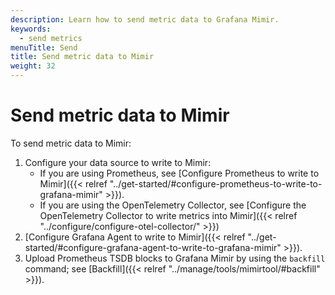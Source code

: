 ```yaml
---
description: Learn how to send metric data to Grafana Mimir.
keywords:
  - send metrics
menuTitle: Send
title: Send metric data to Mimir
weight: 32
---
```


# Send metric data to Mimir

To send metric data to Mimir:

1. Configure your data source to write to Mimir:
    - If you are using Prometheus, see [Configure Prometheus to write to Mimir]({{< relref "../get-started/#configure-prometheus-to-write-to-grafana-mimir" >}}).
    - If you are using the OpenTelemetry Collector, see [Configure the OpenTelemetry Collector to write metrics into Mimir]({{< relref "../configure/configure-otel-collector/" >}})
1. [Configure Grafana Agent to write to Mimir]({{< relref "../get-started/#configure-grafana-agent-to-write-to-grafana-mimir" >}}).
1. Upload Prometheus TSDB blocks to Grafana Mimir by using the `backfill` command; see [Backfill]({{< relref "../manage/tools/mimirtool/#backfill" >}}).